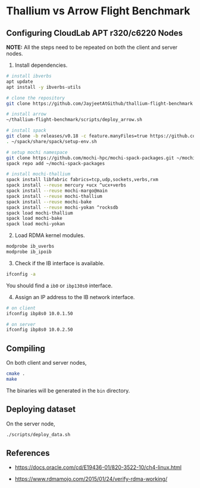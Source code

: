 # Thallium vs Arrow Flight Benchmark

## Configuring CloudLab APT r320/c6220 Nodes

**NOTE:** All the steps need to be repeated on both the client and server nodes.

1. Install dependencies.

```bash
# install ibverbs
apt update
apt install -y ibverbs-utils

# clone the repository
git clone https://github.com/JayjeetAtGithub/thallium-flight-benchmark ~/thallium-flight-benchmark

# install arrow
~/thallium-flight-benchmark/scripts/deploy_arrow.sh

# install spack
git clone -b releases/v0.18 -c feature.manyFiles=true https://github.com/spack/spack.git ~/spack
. ~/spack/share/spack/setup-env.sh

# setup mochi namespace
git clone https://github.com/mochi-hpc/mochi-spack-packages.git ~/mochi-spack-packages
spack repo add ~/mochi-spack-packages

# install mochi-thallium
spack install libfabric fabrics=tcp,udp,sockets,verbs,rxm
spack install --reuse mercury +ucx ^ucx+verbs
spack install --reuse mochi-margo@main
spack install --reuse mochi-thallium
spack install --reuse mochi-bake
spack install --reuse mochi-yokan ^rocksdb
spack load mochi-thallium
spack load mochi-bake
spack load mochi-yokan
```

2. Load RDMA kernel modules.

```bash
modprobe ib_uverbs
modprobe ib_ipoib
```

3. Check if the IB interface is available.

```bash
ifconfig -a
```

You should find a `ib0` or `ibp130s0` interface.

4. Assign an IP address to the IB network interface.
```bash
# on client
ifconfig ibp8s0 10.0.1.50

# on server
ifconfig ibp8s0 10.0.2.50
```

## Compiling

On both client and server nodes, 

```bash
cmake .
make
```

The binaries will be generated in the `bin` directory.

## Deploying dataset

On the server node,
```bash
./scripts/deploy_data.sh
```

## References

* https://docs.oracle.com/cd/E19436-01/820-3522-10/ch4-linux.html

* https://www.rdmamojo.com/2015/01/24/verify-rdma-working/
